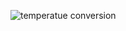 ![temperatue conversion](https://github.com/user-attachments/assets/5d24dbaf-f2f3-402d-9ac0-6f6a02ec85a9)
